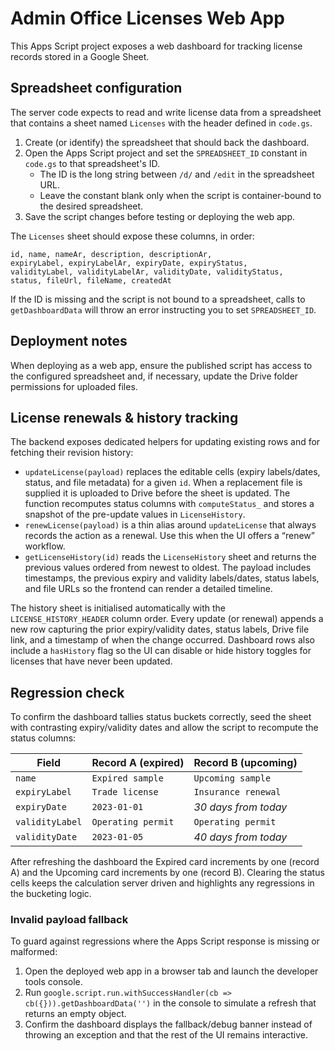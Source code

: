 # Admin Office Licenses Web App

This Apps Script project exposes a web dashboard for tracking license records stored in a Google Sheet.

## Spreadsheet configuration

The server code expects to read and write license data from a spreadsheet that contains a sheet named `Licenses` with the header defined in `code.gs`.

1. Create (or identify) the spreadsheet that should back the dashboard.
2. Open the Apps Script project and set the `SPREADSHEET_ID` constant in `code.gs` to that spreadsheet's ID.
   - The ID is the long string between `/d/` and `/edit` in the spreadsheet URL.
   - Leave the constant blank only when the script is container-bound to the desired spreadsheet.
3. Save the script changes before testing or deploying the web app.

The `Licenses` sheet should expose these columns, in order:

```
id, name, nameAr, description, descriptionAr,
expiryLabel, expiryLabelAr, expiryDate, expiryStatus,
validityLabel, validityLabelAr, validityDate, validityStatus,
status, fileUrl, fileName, createdAt
```

If the ID is missing and the script is not bound to a spreadsheet, calls to `getDashboardData` will throw an error instructing you to set `SPREADSHEET_ID`.

## Deployment notes

When deploying as a web app, ensure the published script has access to the configured spreadsheet and, if necessary, update the Drive folder permissions for uploaded files.

## License renewals & history tracking

The backend exposes dedicated helpers for updating existing rows and for fetching their revision history:

* `updateLicense(payload)` replaces the editable cells (expiry labels/dates, status, and file metadata) for a given `id`. When a replacement file is supplied it is uploaded to Drive before the sheet is updated. The function recomputes status columns with `computeStatus_` and stores a snapshot of the pre-update values in `LicenseHistory`.
* `renewLicense(payload)` is a thin alias around `updateLicense` that always records the action as a renewal. Use this when the UI offers a “renew” workflow.
* `getLicenseHistory(id)` reads the `LicenseHistory` sheet and returns the previous values ordered from newest to oldest. The payload includes timestamps, the previous expiry and validity labels/dates, status labels, and file URLs so the frontend can render a detailed timeline.

The history sheet is initialised automatically with the `LICENSE_HISTORY_HEADER` column order. Every update (or renewal) appends a new row capturing the prior expiry/validity dates, status labels, Drive file link, and a timestamp of when the change occurred. Dashboard rows also include a `hasHistory` flag so the UI can disable or hide history toggles for licenses that have never been updated.

## Regression check

To confirm the dashboard tallies status buckets correctly, seed the sheet with contrasting expiry/validity dates and allow the script to recompute the status columns:

| Field | Record A (expired) | Record B (upcoming) |
| --- | --- | --- |
| `name` | `Expired sample` | `Upcoming sample` |
| `expiryLabel` | `Trade license` | `Insurance renewal` |
| `expiryDate` | `2023-01-01` | _30 days from today_ |
| `validityLabel` | `Operating permit` | `Operating permit` |
| `validityDate` | `2023-01-05` | _40 days from today_ |

After refreshing the dashboard the Expired card increments by one (record A) and the Upcoming card increments by one (record B). Clearing the status cells keeps the calculation server driven and highlights any regressions in the bucketing logic.

### Invalid payload fallback

To guard against regressions where the Apps Script response is missing or malformed:

1. Open the deployed web app in a browser tab and launch the developer tools console.
2. Run `google.script.run.withSuccessHandler(cb => cb({})).getDashboardData('')` in the console to simulate a refresh that returns an empty object.
3. Confirm the dashboard displays the fallback/debug banner instead of throwing an exception and that the rest of the UI remains interactive.
